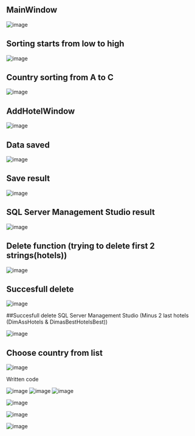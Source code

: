 ## MainWindow

![image](https://user-images.githubusercontent.com/73188898/204733807-9627778a-557d-497f-b8af-19aa78dd5724.png)

## Sorting starts from low to high

![image](https://user-images.githubusercontent.com/73188898/204734098-b3e45f4e-bc22-4ec5-b2b0-3d4244223daf.png)

## Country sorting from A to C

![image](https://user-images.githubusercontent.com/73188898/204734180-3be5abc4-98bd-4df1-826a-71c5e711ad0f.png)

## AddHotelWindow

![image](https://user-images.githubusercontent.com/73188898/204734300-c0fe71b6-93a7-4b05-bcc9-adce2f1fa849.png)

## Data saved

![image](https://user-images.githubusercontent.com/73188898/204734352-ed23ef5f-2f25-4ab6-9928-29b68a703396.png)

## Save result

![image](https://user-images.githubusercontent.com/73188898/204734415-f85a243b-4b94-4e41-986b-25efbbc45e25.png)

## SQL Server Management Studio result

![image](https://user-images.githubusercontent.com/73188898/204734529-85c565f3-6da5-4578-8705-54f87c80608c.png)

## Delete function (trying to delete first 2 strings(hotels))

![image](https://user-images.githubusercontent.com/73188898/204735213-068ed1b0-15f8-49b4-ae0a-dca850e3d8ac.png)

## Succesfull delete

![image](https://user-images.githubusercontent.com/73188898/204735357-ce149b80-4915-4288-b3ac-ce073272c74c.png)

##Succesfull delete SQL Server Management Studio (Minus 2 last hotels (DimAssHotels & DimasBestHotelsBest))

![image](https://user-images.githubusercontent.com/73188898/204735517-740f0e4f-08b9-4212-a0f0-a552a77010a8.png)

## Choose country from list

![image](https://user-images.githubusercontent.com/73188898/204735939-8410d1a5-3455-4d11-9f7f-479e3eee5c02.png)

Written code

![image](https://user-images.githubusercontent.com/73188898/204736053-d59a60a4-cda6-42ad-bea0-2bfca5cff418.png)
![image](https://user-images.githubusercontent.com/73188898/204736279-0f373e85-6427-47b3-aeb5-2ee68a2d9321.png)
![image](https://user-images.githubusercontent.com/73188898/204736349-db04cf63-79ef-4f5c-89c8-12ac6e6af5b0.png)

![image](https://user-images.githubusercontent.com/73188898/206005817-d9ca2242-d14d-4a9c-902c-d277e6379bdd.png)

![image](https://user-images.githubusercontent.com/73188898/206005853-ce216964-4105-4796-9829-fede8f018128.png)

![image](https://user-images.githubusercontent.com/73188898/206005886-78998e40-f225-41e6-9c91-0f7fe3f6dca9.png)



